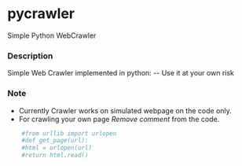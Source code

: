 pycrawler
=========

Simple Python WebCrawler

### Description
Simple Web Crawler implemented in python:
-- Use it at your own risk

### Note
- Currently Crawler works on simulated webpage on the code only.
- For crawling your own page *Remove comment* from the code.

```python
	#from urllib import urlopen
	#def get_page(url):
	#html = urlopen(url)
	#return html.read()
```

